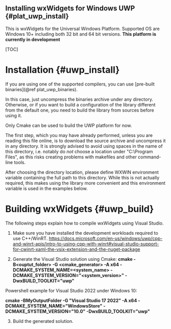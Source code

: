 Installing wxWidgets for Windows UWP      {#plat_uwp_install}
------------------------------------

This is wxWidgets for the Universal Windows Platform.
Supported OS are Windows 10+ including both 32 bit and 64 bit versions.
**This platform is currently in development**

[TOC]

Installation                           {#uwp_install}
============

If you are using one of the supported compilers, you can use
[pre-built binaries](@ref plat_uwp_binaries).

In this case, just uncompress the binaries archive under any directory.
Otherwise, or if you want to build a configuration of the library
different from the default one, you need to build the library from
sources before using it.

Only Cmake can be used to build the UWP platform for now.

The first step, which you may have already performed, unless you are
reading this file online, is to download the source archive and
uncompress it in any directory. It is strongly advised to avoid using
spaces in the name of this directory, i.e. notably do *not* choose a
location under "C:\Program Files", as this risks creating problems
with makefiles and other command-line tools.

After choosing the directory location, please define WXWIN environment
variable containing the full path to this directory. While this is not
actually required, this makes using the library more convenient and
this environment variable is used in the examples below.


Building wxWidgets                     {#uwp_build}
==================

The following steps explain how to compile wxWidgets using Visual Studio.


1) Make sure you have installed the development workloads required to use C++/WinRT. 
https://docs.microsoft.com/en-us/windows/uwp/cpp-and-winrt-apis/intro-to-using-cpp-with-winrt#visual-studio-support-for-cwinrt-xaml-the-vsix-extension-and-the-nuget-package  

2) Generate the Visual Studio solution using Cmake: 
**cmake -B<ouptut_folder> -G <cmake_generator> -A x64 -DCMAKE_SYSTEM_NAME=<system_name> -DCMAKE_SYSTEM_VERSION="<system_version>" -DwxBUILD_TOOLKIT="uwp"**  

Powershell example for Visual Studio 2022 under Windows 10:  

**cmake -BMyOutputFolder -G "Visual Studio 17 2022" -A x64 -DCMAKE_SYSTEM_NAME="WindowsStore" -DCMAKE_SYSTEM_VERSION="10.0" -DwxBUILD_TOOLKIT="uwp"**  
  

3) Build the generated solution.
